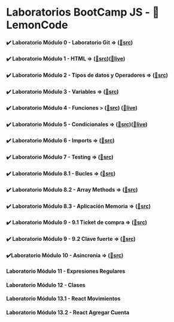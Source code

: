 # Laboratorios BootCamp JS - 🍋 LemonCode
#### ✔️ Laboratorio Módulo 0 - Laboratorio Git => ([📁src](https://github.com/oleojake/lab_00))
#### ✔️ Laboratorio Módulo 1 - HTML => ([📁src](https://github.com/oleojake/bootcampjs-lemoncode/tree/main/lab_01))([🚀live](https://lemoncodelab01.netlify.app/))
#### ✔️ Laboratorio Módulo 2 - Tipos de datos y Operadores => ([📁src](https://github.com/oleojake/bootcampjs-lemoncode/tree/main/lab_02))		
#### ✔️ Laboratorio Módulo 3 - Variables => ([📁src](https://github.com/oleojake/bootcampjs-lemoncode/tree/main/lab_03))					
#### ✔️ Laboratorio Módulo 4 - Funciones > ([📁src](https://github.com/oleojake/bootcampjs-lemoncode/tree/main/lab_04)) ([🚀live](https://next-turn.netlify.app/)) 									
#### ✔️ Laboratorio Módulo 5 - Condicionales => ([📁src](https://github.com/oleojake/bootcampjs-lemoncode/tree/main/lab_05))([🚀live](https://solitario75.netlify.app)) 			


#### ✔️ Laboratorio Módulo 6 - Imports => ([📁src](https://github.com/oleojake/bootcampjs-lemoncode/tree/main/lab_06))	
#### ✔️ Laboratorio Módulo 7 - Testing => ([📁src](https://github.com/oleojake/bootcampjs-lemoncode/tree/main/lab_07))		
#### ✔️ Laboratorio Módulo 8.1 - Bucles => ([📁src](https://github.com/oleojake/bootcampjs-lemoncode/tree/main/lab_08_01))		
#### ✔️ Laboratorio Módulo 8.2 - Array Methods => ([📁src](https://github.com/oleojake/bootcampjs-lemoncode/tree/main/lab_08_02))		
#### ✔️ Laboratorio Módulo 8.3 - Aplicación Memoria => ([📁src](https://github.com/oleojake/bootcampjs-lemoncode/tree/main/lab_08_03))				
#### ✔️ Laboratorio Módulo 9 - 9.1 Ticket de compra	=> ([📁src](https://github.com/oleojake/bootcampjs-lemoncode/tree/main/lab_09_01))		
#### ✔️ Laboratorio Módulo 9 - 9.2 Clave fuerte => ([📁src](https://github.com/oleojake/bootcampjs-lemoncode/tree/main/lab_09_02))			
#### ✔️Laboratorio Módulo 10 - Asincronía => ([📁src](https://github.com/oleojake/bootcampjs-lemoncode/tree/main/lab_10))					
#### Laboratorio Módulo 11 - Expresiones Regulares		
#### Laboratorio Módulo 12 - Clases	
#### Laboratorio Módulo 13.1 - React Movimientos	
#### Laboratorio Módulo 13.2 - React Agregar Cuenta